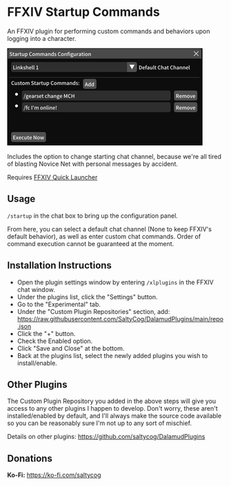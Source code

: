# FFXIV Startup Commands
An FFXIV plugin for performing custom commands and behaviors upon logging into a character.

![Config](config.png)

Includes the option to change starting chat channel, because we're all tired of blasting Novice Net with personal messages by accident.

Requires [FFXIV Quick Launcher](https://github.com/goatcorp/FFXIVQuickLauncher)

## Usage
`/startup` in the chat box to bring up the configuration panel.

From here, you can select a default chat channel (None to keep FFXIV's default behavior), as well as enter custom chat commands.
Order of command execution cannot be guaranteed at the moment.

## Installation Instructions
* Open the plugin settings window by entering `/xlplugins` in the FFXIV chat window.
* Under the plugins list, click the "Settings" button.
* Go to the "Experimental" tab.
* Under the "Custom Plugin Repositories" section, add: https://raw.githubusercontent.com/SaltyCog/DalamudPlugins/main/repo.json
* Click the "+" button.
* Check the Enabled option.
* Click "Save and Close" at the bottom.
* Back at the plugins list, select the newly added plugins you wish to install/enable.

## Other Plugins
The Custom Plugin Repository you added in the above steps will give you access to any other plugins I happen to develop.
Don't worry, these aren't installed/enabled by default, and I'll always make the source code available so you can be reasonably sure
I'm not up to any sort of mischief.

Details on other plugins:
https://github.com/saltycog/DalamudPlugins

## Donations
**Ko-Fi:** https://ko-fi.com/saltycog
